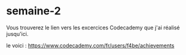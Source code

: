 # semaine-2

Vous trouverez le lien vers les excercices Codecademy que j'ai réalisé jusqu'ici.

le voici : https://www.codecademy.com/fr/users/f4be/achievements
